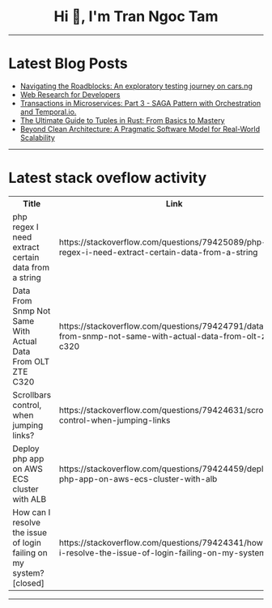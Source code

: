 <h1 align="center">Hi 👋, I'm Tran Ngoc Tam</h1>

---

# Latest Blog Posts 
<!-- BLOG-POST-LIST:START -->
- [Navigating the Roadblocks: An exploratory testing journey on cars.ng](https://dev.to/saladan/navigating-the-roadblocks-an-exploratory-testing-journey-on-carsng-1nh8)
- [Web Research for Developers](https://dev.to/sunilfgh/web-research-for-developers-5nn)
- [Transactions in Microservices: Part 3 - SAGA Pattern with Orchestration and Temporal.io.](https://dev.to/federico_bevione/transactions-in-microservices-part-3-saga-pattern-with-orchestration-and-temporalio-3e17)
- [The Ultimate Guide to Tuples in Rust: From Basics to Mastery](https://dev.to/mbayoun95/the-ultimate-guide-to-tuples-in-rust-from-basics-to-mastery-41ho)
- [Beyond Clean Architecture: A Pragmatic Software Model for Real-World Scalability](https://dev.to/adrihfly/beyond-clean-architecture-a-pragmatic-software-model-for-real-world-scalability-4g96)
<!-- BLOG-POST-LIST:END -->

---

# Latest stack oveflow activity
<table>
  <tr><th>Title</th><th>Link</th></tr>
  <!-- STACKOVERFLOW:START --><tr><td>php regex I need extract certain data from a string</td><td>https://stackoverflow.com/questions/79425089/php-regex-i-need-extract-certain-data-from-a-string</td></tr><tr><td>Data From Snmp Not Same With Actual Data From OLT ZTE C320</td><td>https://stackoverflow.com/questions/79424791/data-from-snmp-not-same-with-actual-data-from-olt-zte-c320</td></tr><tr><td>Scrollbars control, when jumping links?</td><td>https://stackoverflow.com/questions/79424631/scrollbars-control-when-jumping-links</td></tr><tr><td>Deploy php app on AWS ECS cluster with ALB</td><td>https://stackoverflow.com/questions/79424459/deploy-php-app-on-aws-ecs-cluster-with-alb</td></tr><tr><td>How can I resolve the issue of login failing on my system? [closed]</td><td>https://stackoverflow.com/questions/79424341/how-can-i-resolve-the-issue-of-login-failing-on-my-system</td></tr><!-- STACKOVERFLOW:END -->
</table>

---


